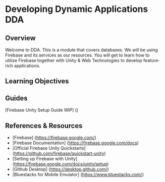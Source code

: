 # Developing Dynamic Applications DDA

## Overview
Welcome to DDA. This is a module that covers databases. We will be using Firebase and its services as our resources. You will get to learn how to utilize Firebase together with Unity & Web Technologies to develop feature-rich applications.

## Learning Objectives

## Guides
[Firebase Unity Setup Guide WIP] ()

## References & Resources
- [Firebase] (https://firebase.google.com/)
- [Firebase Documentation] (https://firebase.google.com/docs)
- [Official Firebase Unity Quickstarts] (https://github.com/firebase/quickstart-unity)
- [Setting up Firebase with Unity] (https://firebase.google.com/docs/unity/setup)
- [Github Desktop] (https://desktop.github.com/)
- [Bluestacks for Mobile Emulator] (https://www.bluestacks.com/)
